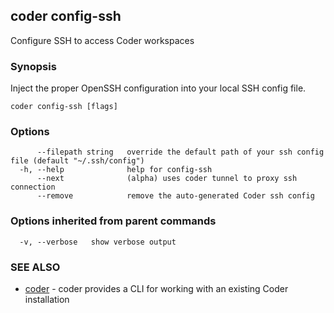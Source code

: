 ## coder config-ssh

Configure SSH to access Coder workspaces

### Synopsis

Inject the proper OpenSSH configuration into your local SSH config file.

```
coder config-ssh [flags]
```

### Options

```
      --filepath string   override the default path of your ssh config file (default "~/.ssh/config")
  -h, --help              help for config-ssh
      --next              (alpha) uses coder tunnel to proxy ssh connection
      --remove            remove the auto-generated Coder ssh config
```

### Options inherited from parent commands

```
  -v, --verbose   show verbose output
```

### SEE ALSO

* [coder](coder.md)	 - coder provides a CLI for working with an existing Coder installation


